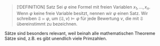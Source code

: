 
>[!DEFINITION] Satz
>Sei $\varphi$ eine Formel mit freien Variablen $x_1, \dots, x_n$. 
>Wenn $\varphi$ keine freie Variable besitzt, nennen wir $\varphi$ einen Satz. 
>Wir schreiben $\mathfrak S\vDash \varphi$, um $(\mathfrak S, \nu) \vDash \varphi$ für jede Bewertung $\nu$, die mit $\mathfrak S$ übereinstimmt zu bezeichnen.

Sätze sind besonders relevant, weil beinah alle mathematischen Theoreme Sätze sind, z.B. es gibt unendlich viele Primzahlen. 